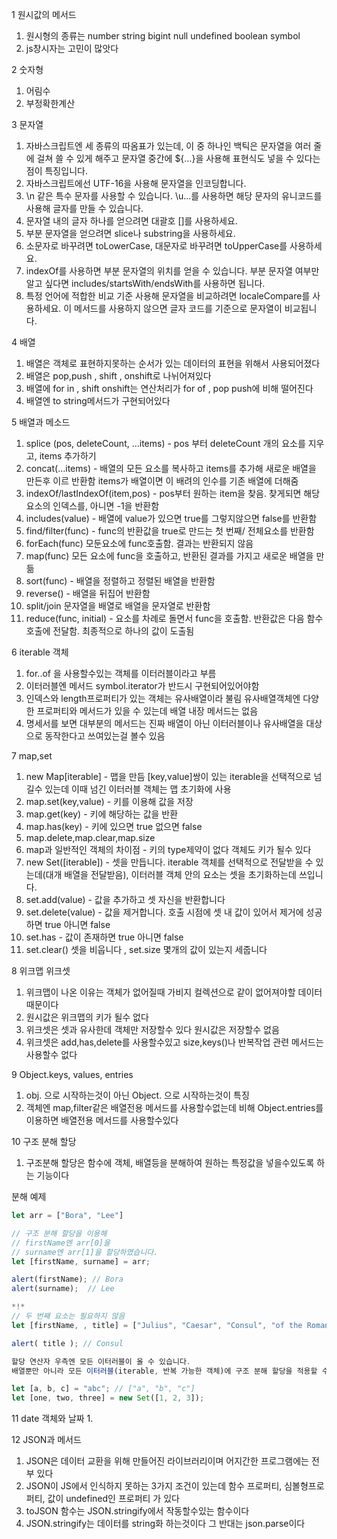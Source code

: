 1 원시값의 메서드
1. 원시형의 종류는 number string bigint null undefined boolean symbol
2. js창시자는 고민이 많앗다

2 숫자형
1. 어림수
2. 부정확한계산

3 문자열
1. 자바스크립트엔 세 종류의 따옴표가 있는데, 이 중 하나인 백틱은 문자열을 여러 줄에 걸쳐 쓸 수 있게 해주고 문자열 중간에 ${…}을 사용해 표현식도 넣을 수 있다는 점이 특징입니다.
2. 자바스크립트에선 UTF-16을 사용해 문자열을 인코딩합니다.
3. \n 같은 특수 문자를 사용할 수 있습니다. \u...를 사용하면 해당 문자의 유니코드를 사용해 글자를 만들 수 있습니다.
4. 문자열 내의 글자 하나를 얻으려면 대괄호 []를 사용하세요.
5. 부분 문자열을 얻으려면 slice나 substring을 사용하세요.
6. 소문자로 바꾸려면 toLowerCase, 대문자로 바꾸려면 toUpperCase를 사용하세요.
7. indexOf를 사용하면 부분 문자열의 위치를 얻을 수 있습니다. 부분 문자열 여부만 알고 싶다면 includes/startsWith/endsWith를 사용하면 됩니다.
8. 특정 언어에 적합한 비교 기준 사용해 문자열을 비교하려면 localeCompare를 사용하세요. 이 메서드를 사용하지 않으면 글자 코드를 기준으로 문자열이 비교됩니다.

4 배열
1. 배열은 객체로 표현하지못하는 순서가 있는 데이터의 표현을 위해서 사용되어졌다
2. 배열은 pop,push , shift , onshift로 나뉘어져있다
3. 배열에 for in , shift onshift는 연산처리가 for of , pop push에 비해 떨어진다
4. 배열엔 to string메서드가 구현되어있다

5 배열과 메소드
1. splice (pos, deleteCount, ...items) - pos 부터 deleteCount 개의 요소를 지우고, items 추가하기
2. concat(...items) - 배열의 모든 요소를 복사하고 items를 추가해 새로운 배열을 만든후 이르 반환함 items가 배열이면 이 배려의 인수를 기존 배열에 더해줌
3. indexOf/lastIndexOf(item,pos) - pos부터 원하는 item을 찾음. 찾게되면 해당 요소의 인덱스를, 아니면 -1을 반환함
4. includes(value) - 배열에 value가 있으면 true를 그렇지않으면 false를 반환함
5. find/filter(func) - func의 반환값을 true로 만드는 첫 번째/ 전체요소를 반환함
6. forEach(func) 모둔요소에 func호출함. 결과는 반환되지 않음
7. map(func) 모든 요소에 func을 호출하고, 반환된 결과를 가지고 새로운 배열을 만듦
8. sort(func) - 배열을 정렬하고 정렬된 배열을 반환함
9. reverse() - 배열을 뒤집어 반환함
10. split/join 문자열을 배열로 배열을 문자열로 반환함
11. reduce(func, initial) - 요소를 차례로 돌면서 func을 호출함. 반환값은 다음 함수 호출에 전달함. 최종적으로 하나의 값이 도출됨

6 iterable 객체
1. for..of 을 사용할수있는 객체를 이터러블이라고 부름
2. 이터러블엔 메서드 symbol.iterator가 반드시 구현되어있어야함
3. 인덱스와 length프로퍼티가 있는 객체는 유사배열이라 불림 유사배열객체엔 다양한 프로퍼티와 메서드가 있을 수 있는데 배열 내장 메서드는 없음
4. 명세서를 보면 대부분의 메서드는 진짜 배열이 아닌 이터러블이나 유사배열을 대상으로 동작한다고 쓰여있는걸 볼수 있음

7 map,set
1. new Map[iterable] - 맵을 만듬 [key,value]쌍이 있는 iterable을 선택적으로 넘길수 있는데 이때 넘긴 이터러블 객체는 맵 초기화에 사용
2. map.set(key,value) - 키를 이용해 값을 저장
3. map.get(key) - 키에 해당하는 값을 반환
4. map.has(key) - 키에 있으면 true 없으면 false
5. map.delete,map.clear,map.size
6. map과 일반적인 객체의 차이점 - 키의 type제약이 없다 객체도 키가 될수 있다
7. new Set([iterable]) - 셋을 만듭니다. iterable 객체를 선택적으로 전달받을 수 있는데(대개 배열을 전달받음), 이터러블 객체 안의 요소는 셋을 초기화하는데 쓰입니다.
8. set.add(value) - 값을 추가하고 셋 자신을 반환합니다
9. set.delete(value) - 값을 제거합니다. 호출 시점에 셋 내 값이 있어서 제거에 성공하면 true 아니면 false
10. set.has - 값이 존재하면 true 아니면 false
11. set.clear() 셋을 비웁니다 , set.size 몇개의 값이 있는지 세줍니다

8 위크맵 위크셋
1. 위크맵이 나온 이유는 객체가 없어질때 가비지 컬렉션으로 같이 없어져야할 데이터 때문이다
2. 원시값은 위크맵의 키가 될수 없다
3. 위크셋은 셋과 유사한데 객체만 저장할수 있다 원시값은 저장할수 없음
4. 위크셋은 add,has,delete를 사용할수있고 size,keys()나 반복작업 관련 메서드는 사용할수 없다

9 Object.keys, values, entries
1. obj. 으로 시작하는것이 아닌 Object. 으로 시작하는것이 특징
2. 객체엔 map,filter같은 배열전용 메서드를 사용할수없는데 비해 Object.entries를 이용하면 배열전용 메서드를 사용할수있다

10 구조 분해 할당
1. 구조분해 할당은 함수에 객체, 배열등을 분해하여 원하는 특정값을 넣을수있도록 하는 기능이다

분해 예제
```js
let arr = ["Bora", "Lee"]

// 구조 분해 할당을 이용해
// firstName엔 arr[0]을
// surname엔 arr[1]을 할당하였습니다.
let [firstName, surname] = arr;

alert(firstName); // Bora
alert(surname);  // Lee
```

```js
*!*
// 두 번째 요소는 필요하지 않음
let [firstName, , title] = ["Julius", "Caesar", "Consul", "of the Roman Republic"];

alert( title ); // Consul
```

```js
할당 연산자 우측엔 모든 이터러블이 올 수 있습니다.
배열뿐만 아니라 모든 이터러블(iterable, 반복 가능한 객체)에 구조 분해 할당을 적용할 수 있습니다.

let [a, b, c] = "abc"; // ["a", "b", "c"]
let [one, two, three] = new Set([1, 2, 3]);

```

11 date 객체와 날짜
1. 


12 JSON과 메서드
1. JSON은 데이터 교환을 위해 만들어진 라이브러리이며 어지간한 프로그램에는 전부 있다
2. JSON이 JS에서 인식하지 못하는 3가지 조건이 있는데 함수 프로퍼티, 심볼형프로퍼티, 값이 undefined인 프로퍼티 가 있다
3. toJSON 함수는 JSON.stringify에서 작동할수있는 함수이다
4. JSON.stringify는 데이터를 string화 하는것이다 그 반대는 json.parse이다



